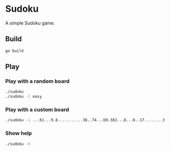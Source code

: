 # Sudoku

A simple Sudoku game.

## Build

```bash
go build
```

## Play

### Play with a random board

```bash
./sudoku
./sudoku -l easy
```

### Play with a custom board

```bash
./sudoku -i ...61...9.8...........38..74...69.382...8...6..17........3.4......5.1683.9..7.5..
```

### Show help

```bash
./sudoku -h
```

